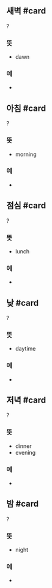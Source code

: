 ## 새벽 #card
?
### 뜻
- dawn
### 예
-

## 아침 #card
?
### 뜻
- morning
### 예
-
<!--SR:!2024-11-10,31,270-->

## 점심 #card
?
### 뜻
- lunch
### 예
-

## 낮 #card
?
### 뜻
- daytime
### 예
-
<!--SR:!2024-12-10,32,272-->


## 저녁 #card
?
### 뜻
- dinner
- evening
### 예
-
<!--SR:!2024-10-27,3,255-->

## 밤 #card
?
### 뜻
- night
### 예
-
<!--SR:!2024-11-16,15,295-->
